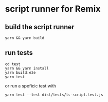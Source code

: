 # script runner for Remix

## build the script runner
```
yarn && yarn build
```

## run tests
```
cd test
yarn && yarn install
yarn build:e2e
yarn test
``` 
or run a speficic test with
``` 
yarn test --test dist/tests/ts-script.test.js 
```